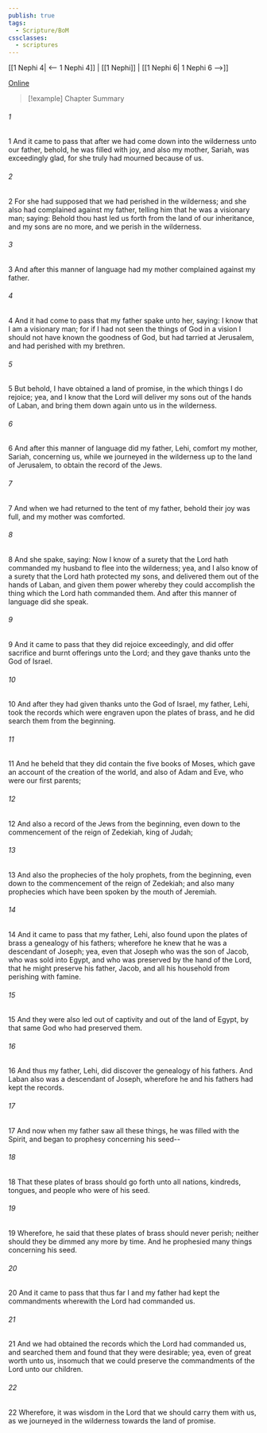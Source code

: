 ```yaml
---
publish: true
tags:
  - Scripture/BoM
cssclasses:
  - scriptures
---
```

[[1 Nephi 4| <-- 1 Nephi 4]] | [[1 Nephi]] | [[1 Nephi 6| 1 Nephi 6 -->]]

[Online](https://churchofjesuschrist.org/study/scriptures/bofm/1-ne/5?lang=eng)

>[!example] Chapter Summary
>
###### 1
1 And it came to pass that after we had come down into the wilderness unto our father, behold, he was filled with joy, and also my mother, Sariah, was exceedingly glad, for she truly had mourned because of us.
###### 2
2 For she had supposed that we had perished in the wilderness; and she also had complained against my father, telling him that he was a visionary man; saying: Behold thou hast led us forth from the land of our inheritance, and my sons are no more, and we perish in the wilderness.
###### 3
3 And after this manner of language had my mother complained against my father.
###### 4
4 And it had come to pass that my father spake unto her, saying: I know that I am a visionary man; for if I had not seen the things of God in a vision I should not have known the goodness of God, but had tarried at Jerusalem, and had perished with my brethren.
###### 5
5 But behold, I have obtained a land of promise, in the which things I do rejoice; yea, and I know that the Lord will deliver my sons out of the hands of Laban, and bring them down again unto us in the wilderness.
###### 6
6 And after this manner of language did my father, Lehi, comfort my mother, Sariah, concerning us, while we journeyed in the wilderness up to the land of Jerusalem, to obtain the record of the Jews.
###### 7
7 And when we had returned to the tent of my father, behold their joy was full, and my mother was comforted.
###### 8
8 And she spake, saying: Now I know of a surety that the Lord hath commanded my husband to flee into the wilderness; yea, and I also know of a surety that the Lord hath protected my sons, and delivered them out of the hands of Laban, and given them power whereby they could accomplish the thing which the Lord hath commanded them. And after this manner of language did she speak.
###### 9
9 And it came to pass that they did rejoice exceedingly, and did offer sacrifice and burnt offerings unto the Lord; and they gave thanks unto the God of Israel.
###### 10
10 And after they had given thanks unto the God of Israel, my father, Lehi, took the records which were engraven upon the plates of brass, and he did search them from the beginning.
###### 11
11 And he beheld that they did contain the five books of Moses, which gave an account of the creation of the world, and also of Adam and Eve, who were our first parents;
###### 12
12 And also a record of the Jews from the beginning, even down to the commencement of the reign of Zedekiah, king of Judah;
###### 13
13 And also the prophecies of the holy prophets, from the beginning, even down to the commencement of the reign of Zedekiah; and also many prophecies which have been spoken by the mouth of Jeremiah.
###### 14
14 And it came to pass that my father, Lehi, also found upon the plates of brass a genealogy of his fathers; wherefore he knew that he was a descendant of Joseph; yea, even that Joseph who was the son of Jacob, who was sold into Egypt, and who was preserved by the hand of the Lord, that he might preserve his father, Jacob, and all his household from perishing with famine.
###### 15
15 And they were also led out of captivity and out of the land of Egypt, by that same God who had preserved them.
###### 16
16 And thus my father, Lehi, did discover the genealogy of his fathers. And Laban also was a descendant of Joseph, wherefore he and his fathers had kept the records.
###### 17
17 And now when my father saw all these things, he was filled with the Spirit, and began to prophesy concerning his seed--
###### 18
18 That these plates of brass should go forth unto all nations, kindreds, tongues, and people who were of his seed.
###### 19
19 Wherefore, he said that these plates of brass should never perish; neither should they be dimmed any more by time. And he prophesied many things concerning his seed.
###### 20
20 And it came to pass that thus far I and my father had kept the commandments wherewith the Lord had commanded us.
###### 21
21 And we had obtained the records which the Lord had commanded us, and searched them and found that they were desirable; yea, even of great worth unto us, insomuch that we could preserve the commandments of the Lord unto our children.
###### 22
22 Wherefore, it was wisdom in the Lord that we should carry them with us, as we journeyed in the wilderness towards the land of promise.



